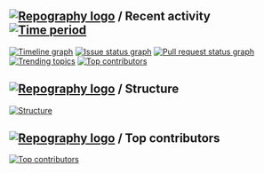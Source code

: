 
## [![Repography logo](https://images.repography.com/logo.svg)](https://repography.com) / Recent activity [![Time period](https://images.repography.com/24819915/Crushoverride007/java-devops/recent-activity/6744b7929a322b45c3f07f68c0df7f75_badge.svg)](https://repography.com)
[![Timeline graph](https://images.repography.com/24819915/Crushoverride007/java-devops/recent-activity/6744b7929a322b45c3f07f68c0df7f75_timeline.svg)](https://github.com/Crushoverride007/java-devops/commits)
[![Issue status graph](https://images.repography.com/24819915/Crushoverride007/java-devops/recent-activity/6744b7929a322b45c3f07f68c0df7f75_issues.svg)](https://github.com/Crushoverride007/java-devops/issues)
[![Pull request status graph](https://images.repography.com/24819915/Crushoverride007/java-devops/recent-activity/6744b7929a322b45c3f07f68c0df7f75_prs.svg)](https://github.com/Crushoverride007/java-devops/pulls)
[![Trending topics](https://images.repography.com/24819915/Crushoverride007/java-devops/recent-activity/6744b7929a322b45c3f07f68c0df7f75_words.svg)](https://github.com/Crushoverride007/java-devops/commits)
[![Top contributors](https://images.repography.com/24819915/Crushoverride007/java-devops/recent-activity/6744b7929a322b45c3f07f68c0df7f75_users.svg)](https://github.com/Crushoverride007/java-devops/graphs/contributors)


## [![Repography logo](https://images.repography.com/logo.svg)](https://repography.com) / Structure
[![Structure](https://images.repography.com/24819915/Crushoverride007/java-devops/structure/d94429379e2da25c3a6dbbd26af53477_table.svg)](https://github.com/Crushoverride007/java-devops)


## [![Repography logo](https://images.repography.com/logo.svg)](https://repography.com) / Top contributors
[![Top contributors](https://images.repography.com/24819915/Crushoverride007/java-devops/top-contributors/6744b7929a322b45c3f07f68c0df7f75_table.svg)](https://github.com/Crushoverride007/java-devops/graphs/contributors)
